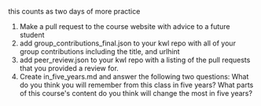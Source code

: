 
this counts as two days of more practice

1. Make a pull request to the course website with advice to a future student
1. add group_contributions_final.json to your kwl repo with all of your group contributions including the title, and urlhint
1. add peer_review.json to your kwl repo with a listing of the pull requests that you provided a review for.
1. Create in_five_years.md and answer the following two questions: What do you think you will remember from this class in five years? What parts of this course's content do you think will change the most in five years?
```{index} group_contributions_final.json
```
```{index} eer_review.json
```
```{index} in_five_years.md
```
